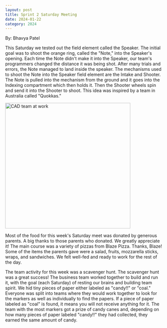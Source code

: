 ```yaml
---
layout: post
title: Sprint 2 Saturday Meeting
date: 2024-01-22
category: 2024
---
```

By: Bhavya Patel

This Saturday we tested out the field element called the Speaker. The initial goal was to shoot the orange ring, called the "Note," into the Speaker's opening. Each time the Note didn't make it into the Speaker, our team's programmers changed the distance it was being shot. After many trials and errors, the Note managed to land inside the speaker. The mechanisms used to shoot the Note into the Speaker field element are the Intake and Shooter. The Note is pulled into the mechanism from the ground and it goes into the Indexing compartment which then holds it. Then the Shooter wheels spin and send it into the Shooter to shoot. This idea was inspired by a team in Australia called "Quokkas."

<img class="img-responsive" src="https://drive.google.com/thumbnail?id=11huaHsvkf38Zl7jVtOfqpCuUx4mb98BX&sz=w1000" data-fancybox alt="CAD team at work" width="400" />

Most of the food for this week's Saturday meet was donated by generous parents. A big thanks to those parents who donated. We greatly appreciate it! The main course was a variety of pizzas from Blaze Pizza. Thanks, Blaze! Some of the items the parents gave were a salad, fruits, mozzarella sticks, wraps, and sandwiches. We felt well-fed and ready to work for the rest of the day.

The team activity for this week was a scavenger hunt. The scavenger hunt was a great success! The business team worked together to build and run it, with the goal (each Saturday) of resting our brains and building team spirit. We hid tiny pieces of paper either labeled as "candy!!" or "coal." Everyone was split into teams where they would work together to look for the markers as well as individually to find the papers. If a piece of paper labeled as "coal" is found, it means you will not  receive anything for it. The team with the most markers got a prize of candy canes and, depending on how many pieces of paper labeled "candy!!" they had collected, they earned the same amount of candy.
